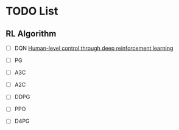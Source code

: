 # TODO List
## RL Algorithm
- [ ] DQN [Human-level control through deep reinforcement learning](https://www.nature.com/articles/nature14236)
- [ ] PG 
- [ ] A3C
- [ ] A2C
- [ ] DDPG
- [ ] PPO
- [ ] D4PG

